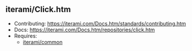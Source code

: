 iterami/Click.htm
-----------------

* Contributing: https://iterami.com/Docs.htm/standards/contributing.htm
* Docs: https://iterami.com/Docs.htm/repositories/click.htm
* Requires:
  * [iterami/common](https://github.com/iterami/common)
